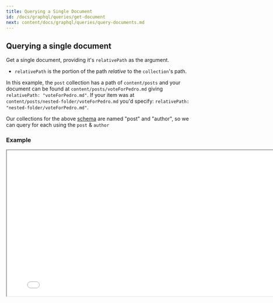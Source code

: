 ```yaml
---
title: Querying a Single Document
id: /docs/graphql/queries/get-document
next: content/docs/graphql/queries/query-documents.md
---
```


## Querying a single document

Get a single document, providing it's `relativePath` as the argument.

- `relativePath` is the portion of the path _relative_ to the `collection`'s path.

In this example, the `post` collection has a path of `content/posts` and your document can be found at `content/posts/voteForPedro.md` giving `relativePath: "voteForPedro.md"`. If your item was at `content/posts/nested-folder/voteForPedro.md` you'd specify: `relativePath: "nested-folder/voteForPedro.md"`.

Our collections for the above [schema](/docs/graphql/queries/#example-schema) are named "post" and "author", so we can query for each using the `post` & `author`

### Example

<iframe loading="lazy" src="/api/graphiql/?query=%7B%0A%20%20post(relativePath%3A%20%22voteForPedro.json%22)%20%7B%0A%20%20%20%20title%0A%20%20%20%20category%0A%20%20%20%20author%20%7B%0A%20%20%20%20%20%20...%20on%20Author%20%7B%0A%20%20%20%20%20%20%20%20name%0A%20%20%20%20%20%20%7D%0A%20%20%20%20%7D%0A%20%20%7D%0A%7D%0A" width="800" height="400" />

<iframe loading="lazy" src="/api/graphiql/?query=%7B%0A%20%20author(relativePath%3A%20%22napolean.json%22)%20%7B%0A%20%20%20%20name%0A%20%20%7D%0A%7D%0A" width="800" height="400" />

## Common fields

In a collection, there are a few fields that are common to all documents. These are: `id`, `_values` and `_sys`. The `id` field is a unique identifier for the document. The `_values` field is used internally in edit mode and is not for external use. The `_sys` field contains meta information about the document.

The `_sys` field is an object with the following fields:

- `filename`: The name of the file without the extension
- `basename`: The name of the file with the extension
- `path`: The full path of the file relative to the project root
- `breadcrumbs`: An array of the parent folders of the file
- `relativePath`: The path of the file relative to the collection path
- `extension`: The extension of the file
- `template`: The template of the document (or the name of the collection if not using `templates`)
- `collection`: Information about the collection

### Example with a nester folder

<iframe loading="lazy" src="/api/graphiql/?query=%7B%0A%20%20post(relativePath%3A%20%22nested%2FanotherPost.json%22)%20%7B%0A%20%20%20%20id%0A%20%20%20%20_sys%20%7B%0A%20%20%20%20%20%20filename%0A%20%20%20%20%20%20basename%0A%20%20%20%20%20%20path%0A%20%20%20%20%20%20breadcrumbs%0A%20%20%20%20%20%20relativePath%0A%20%20%20%20%20%20extension%0A%20%20%20%20%20%20template%0A%20%20%20%20%7D%0A%20%20%7D%0A%7D"  width="800" height="400"/>

### Example without a nester folder

<iframe loading="lazy" src='/api/graphiql/?query=%7B%0A%20%20post(relativePath%3A%20"anotherPost.json")%20%7B%0A%20%20%20%20id%0A%20%20%20%20_sys%20%7B%0A%20%20%20%20%20%20filename%0A%20%20%20%20%20%20basename%0A%20%20%20%20%20%20path%0A%20%20%20%20%20%20breadcrumbs%0A%20%20%20%20%20%20relativePath%0A%20%20%20%20%20%20extension%0A%20%20%20%20%20%20template%0A%20%20%20%20%7D%0A%20%20%7D%0A%7D' width="800" height="400"/>
